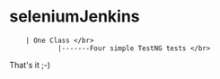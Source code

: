 # seleniumJenkins
        | One Class </br>
                |-------Four simple TestNG tests </br>
 That's it ;-)
